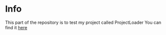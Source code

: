 # Info

This part of the repository is to test my project called ProjectLoader
You can find it [here](https://github.com/SCsupercraft/projectloader)